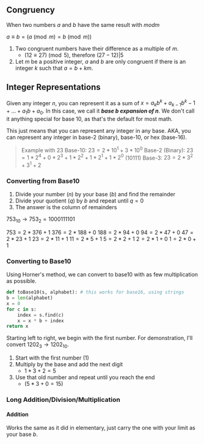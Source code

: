 
## Congruency

When two numbers *a* and *b* have the same result with $mod m$ 

$a \equiv b = (a \pmod m = b \pmod m)$

1. Two congruent numbers have their difference as a multiple of $m$.
	- $(12 \equiv 27) \pmod 5$, therefore $(27 - 12 )| 5$
2. Let $m$ be a positive integer, $a$ and $b$ are only congruent if there is an integer $k$ such that $a = b + km$.

## Integer Representations

Given any integer $n$, you can represent it as a sum of $x = a_{k}b^k + a_{k-1}b^k-1 + ... + a_{1}b + a_{0}$.
In this case, we call it ***base $b$ expansion of $n$***. We don't call it anything special for base 10, as that's the default for most math.

This just means that you can represent any integer in any base. AKA, you can represent any integer in base-2 (binary), base-10, or hex (base-16). 

> Example with 23
> Base-10: $23 = 2*10^1 + 3*10^0$
> Base-2 (Binary): $23 = 1*2^4 + 0*2^3 + 1*2^2 +1*2^1 + 1*2^0$ (10111)
> Base-3: $23 = 2*3^2 + 3^1 + 2$

### Converting from Base10
1. Divide your number ($n$) by your base ($b$) and find the remainder
2. Divide your quotient ($q$) by $b$ and repeat until $q=0$
3. The answer is the column of remainders

$753_{10} \rightarrow 753_{2} = 1000111101$

$753 = 2 * 376 + 1$
$376 = 2*188 + 0$
$188 = 2*94 + 0$
$94 = 2 *47 + 0$
$47 = 2 * 23 + 1$
$23 = 2 *11 + 1$
$11 = 2 * 5 + 1$
$5 = 2 * 2 + 1$
$2 = 2 * 1 + 0$
$1 = 2 *0 + 1$

### Converting to Base10
Using Horner's method, we can convert to base10 with as few multiplication as possible.

```python
def toBase10(s, alphabet): # this works for base16, using strings
b = len(alphabet)
x = 0
for c in s:
	index = s.find(c)
	x = x * b + index
return x
```

Starting left to right, we begin with the first number. For demonstration, I'll convert $1202_{3} \rightarrow 1202_{10}$.

1. Start with the first number (1)
2. Multiply by the base and add the next digit
	- $1 * 3 + 2 = 5$
3. Use that old number and repeat until you reach the end
	- ($5 * 3 + 0 = 15$)

### Long Addition/Division/Multiplication

#### Addition
Works the same as it did in elementary, just carry the one with your limit as your base $b$.
